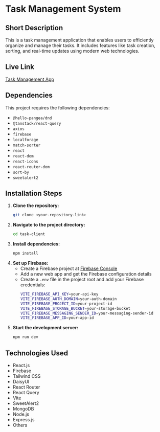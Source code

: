 # Task Management System

## Short Description
This is a task management application that enables users to efficiently organize and manage their tasks. It includes features like task creation, sorting, and real-time updates using modern web technologies.

## Live Link
[Task Management App](#)

## Dependencies
This project requires the following dependencies:

- `@hello-pangea/dnd`
- `@tanstack/react-query`
- `axios`
- `firebase`
- `localforage`
- `match-sorter`
- `react`
- `react-dom`
- `react-icons`
- `react-router-dom`
- `sort-by`
- `sweetalert2`

## Installation Steps

1. **Clone the repository:**  
   ```bash
   git clone <your-repository-link>
   ```
2. **Navigate to the project directory:**  
   ```bash
   cd task-client
   ```
3. **Install dependencies:**  
   ```bash
   npm install
   ```
4. **Set up Firebase:**  
   - Create a Firebase project at [Firebase Console](https://console.firebase.google.com/)
   - Add a new web app and get the Firebase configuration details
   - Create a `.env` file in the project root and add your Firebase credentials:
     ```bash
     VITE_FIREBASE_API_KEY=your-api-key
     VITE_FIREBASE_AUTH_DOMAIN=your-auth-domain
     VITE_FIREBASE_PROJECT_ID=your-project-id
     VITE_FIREBASE_STORAGE_BUCKET=your-storage-bucket
     VITE_FIREBASE_MESSAGING_SENDER_ID=your-messaging-sender-id
     VITE_FIREBASE_APP_ID=your-app-id
     ```
5. **Start the development server:**  
   ```bash
   npm run dev
   ```

## Technologies Used

- React.js  
- Firebase  
- Tailwind CSS  
- DaisyUI  
- React Router  
- React Query  
- Vite  
- SweetAlert2  
- MongoDB  
- Node.js  
- Express.js  
- Others  